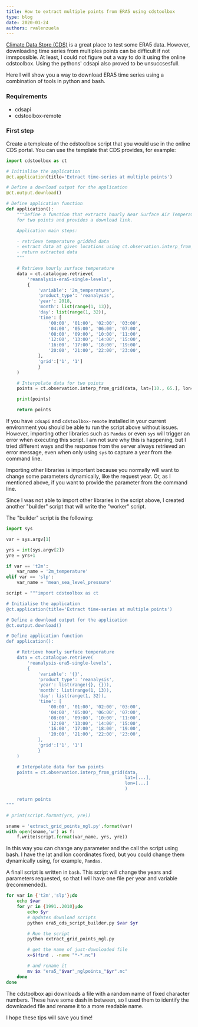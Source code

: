 ```yaml
---
title: How to extract multiple points from ERA5 using cdstoolbox 
type: blog
date: 2020-01-24
authors: rvalenzuela
---
```


[Climate Data Store (CDS)](https://cds.climate.copernicus.eu/#!/home) is a great place to test some ERA5 data. However, downloading time series from multiples points can be difficult if not immpossible. At least, I could not figure out a way to do it using the online cdstoolbox. Using the pythons' cdsapi also proved to be unsuccsesfull.

Here I will show you a way to download ERA5 time series using a combination of tools in python and bash. 

### Requirements

* cdsapi
* cdstoolbox-remote 

### First step

Create a templeate of the cdstoolbox script that you would use in the online CDS portal. You can use the template that CDS provides, for example:

```python
import cdstoolbox as ct

# Initialise the application
@ct.application(title='Extract time-series at multiple points')

# Define a download output for the application
@ct.output.download()

# Define application function
def application():
    """Define a function that extracts hourly Near Surface Air Temperature in 2018
    for two points and provides a download link.

    Application main steps:

    - retrieve temperature gridded data
    - extract data at given locations using ct.observation.interp_from_grid()
    - return extracted data
    """

    # Retrieve hourly surface temperature
    data = ct.catalogue.retrieve(
        'reanalysis-era5-single-levels',
        {
            'variable': '2m_temperature',
            'product_type': 'reanalysis',
            'year': 2018,
            'month': list(range(1, 13)),
            'day': list(range(1, 32)),
            'time': [
                '00:00', '01:00', '02:00', '03:00',
                '04:00', '05:00', '06:00', '07:00',
                '08:00', '09:00', '10:00', '11:00',
                '12:00', '13:00', '14:00', '15:00',
                '16:00', '17:00', '18:00', '19:00',
                '20:00', '21:00', '22:00', '23:00',
            ],
            'grid':['1', '1']
            }
    )

    # Interpolate data for two points
    points = ct.observation.interp_from_grid(data, lat=[10., 65.], lon=[32., 45.])

    print(points)

    return points
```

If you have `cdsapi` and `cdstoolbox-remote` installed in your current environment you should be able tu run the script above without issues. However, importing other libraries such as `Pandas` or even `sys` will trigger an error when executing this script. I am not sure why this is happening, but I tried different ways and the response from the server always retrieved an error message, even when only using `sys` to capture a year from the command line.

Importing other libraries is important because you normally will want to change some parameters dynamically, like the request year. Or, as I mentioned above, if you want to provide the parameter from the command line.

Since I was not able to import other libraries in the script above, I created another "builder" script that will write the "worker" script.

The "builder" script is the following:

```python
import sys 

var = sys.argv[1]

yrs = int(sys.argv[2])
yre = yrs+1

if var == 't2m':
	var_name = '2m_temperature'
elif var == 'slp':
	var_name = 'mean_sea_level_pressure'

script = """import cdstoolbox as ct

# Initialise the application
@ct.application(title='Extract time-series at multiple points')

# Define a download output for the application
@ct.output.download()

# Define application function
def application():

    # Retrieve hourly surface temperature
    data = ct.catalogue.retrieve(
        'reanalysis-era5-single-levels',
        {
            'variable': '{}',
            'product_type': 'reanalysis',
            'year': list(range({}, {})),
            'month': list(range(1, 13)),
            'day': list(range(1, 32)),
            'time': [
                '00:00', '01:00', '02:00', '03:00',
                '04:00', '05:00', '06:00', '07:00',
                '08:00', '09:00', '10:00', '11:00',
                '12:00', '13:00', '14:00', '15:00',
                '16:00', '17:00', '18:00', '19:00',
                '20:00', '21:00', '22:00', '23:00',
            ],
            'grid':['1', '1']
            }
    )

    # Interpolate data for two points
    points = ct.observation.interp_from_grid(data,
                                             lat=[...],
                                             lon=[...]
                                             )

    return points
"""

# print(script.format(yrs, yre))

sname = 'extract_grid_points_ngl.py'.format(var)
with open(sname,'w') as f:
	f.write(script.format(var_name, yrs, yre))
```

In this way you can change any parameter and the call the script using bash. I have the lat and lon coordinates fixed, but you could change them dynamically using, for example, `Pandas`.

A finall script is written in `bash`. This script will change the years and parameters requested, so that I will have one file per year and variable (recommended).

```bash
for var in {'t2m','slp'};do
	echo $var
	for yr in {1991..2010};do
		echo $yr
		# Updates download scripts
		python era5_cds_script_builder.py $var $yr

		# Run the script
		python extract_grid_points_ngl.py 

		# get the name of just-downloaded file
		x=$(find . -name "*-*.nc")

		# and rename it
		mv $x "era5_"$var"_nglpoints_"$yr".nc"
	done
done
```

The cdstoolbox api downloads a file with a random name of fixed character numbers. These have some dash in between, so I used them to identify the downloaded file and rename it to a more readable name. 

I hope these tips will save you time!
